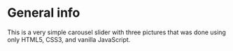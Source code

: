 # General info
This is a very simple carousel slider with three pictures that was done using only HTML5, CSS3, and vanilla JavaScript. 
